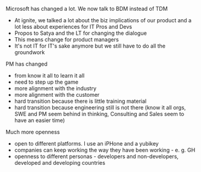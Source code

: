 Microsoft has changed a lot. We now talk to BDM instead of TDM
- At ignite, we talked a lot about the biz implications of our product and a lot less about experiences for IT Pros and Devs
- Propos to Satya and the LT for changing the dialogue
- This means change for product managers
- It's not IT for IT's sake anymore but we still have to do all the groundwork


PM has changed
- from know it all to learn it all
- need to step up the game
- more alignment with the industry
- more alignment with the customer
- hard transition because there is little training material
- hard transition because engineering still is not there (know it all orgs, SWE and PM seem behind in thinking, Consulting and Sales seem to have an easier time)


Much more openness
- open to different platforms. I use an iPHone and a yubikey
- companies can keep working the way they have been working - e. g. GH
- openness to different personas - developers and non-developers, developed and developing countries